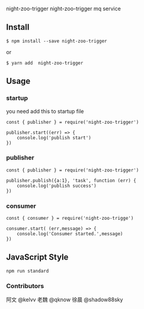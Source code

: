 night-zoo-trigger
night-zoo-trigger  mq service 

## Install

```console
$ npm install --save night-zoo-trigger
```
or
```console
$ yarn add  night-zoo-trigger
```

## Usage

### startup
you need add this to startup file
```
const { publisher } = require('night-zoo-trigger')

publisher.start((err) => {
    console.log('publish start')
})
```

### publisher

```
const { publisher } = require('night-zoo-trigger')

publisher.publish({a:1}, 'task', function (err) {
    console.log('publish success')
})
```

### consumer

```
const { consumer } = require('night-zoo-trigge')

consumer.start( (err,message) => {
    console.log('Consumer started.',message)
})
```


## JavaScript Style

```
npm run standard
```



### Contributors
阿文 @kelvv
老魏 @qknow
徐晨 @shadow88sky